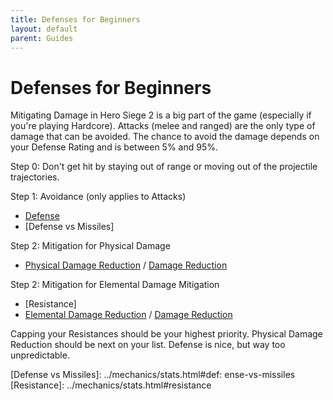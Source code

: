 ```yaml
---
title: Defenses for Beginners
layout: default
parent: Guides
---
```


# Defenses for Beginners
Mitigating Damage in Hero Siege 2 is a big part of the game (especially if you're playing Hardcore). Attacks (melee and ranged) are the only type of damage that can be avoided. The chance to avoid the damage depends on your Defense Rating and is between 5% and 95%.

Step 0: Don't get hit by staying out of range or moving out of the projectile trajectories.

Step 1: Avoidance (only applies to Attacks)
- [Defense] 
- [Defense vs Missiles]

Step 2: Mitigation for Physical Damage 
- [Physical Damage Reduction] / [Damage Reduction]

Step 2: Mitigation for Elemental Damage Mitigation
- [Resistance] 
- [Elemental Damage Reduction] / [Damage Reduction]

Capping your Resistances should be your highest priority. Physical Damage Reduction should be next on your list. Defense is nice, but way too unpredictable.


[Defense]: ../mechanics/stats.html#defense
[Physical Damage Reduction]: ../mechanics/stats.html#physical-damage-reduction
[Elemental Damage Reduction]: ../mechanics/stats.html#elemental-damage-reduction
[Damage Reduction]: ../mechanics/stats.html#damage-reduction
[Defense vs Missiles]: ../mechanics/stats.html#def: ense-vs-missiles
[Resistance]: ../mechanics/stats.html#resistance